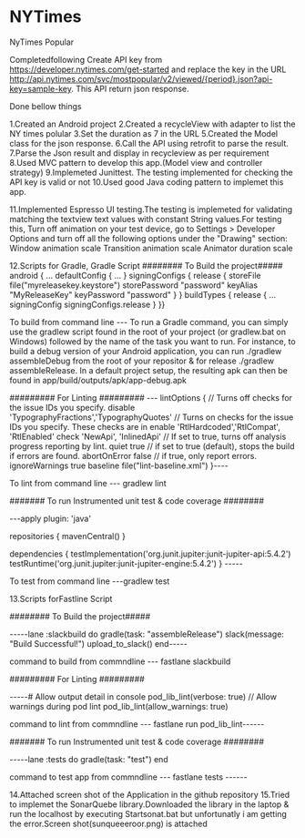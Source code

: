 # NYTimes
NyTimes Popular

Completedfollowing 
Create API key from https://developer.nytimes.com/get-started 
and replace the key in the URL http://api.nytimes.com/svc/mostpopular/v2/viewed/{period}.json?api-key=sample-key.
This API return json response.

Done bellow things

1.Created an Android project
2.Created a recycleView with adapter to list the NY times polular
3.Set the duration as 7 in the URL
5.Created the Model class for the json response.
6.Call the API using retrofit to parse the result. 
7.Parse the Json result and display in recycleview as per requirement 
8.Used MVC pattern to develop this app.(Model view and controller strategy)
9.Implemeted Junittest. The testing implemented for checking the API key is valid or not
10.Used good Java coding pattern to implemet this app.


11.Implemented Espresso UI testing.The testing is implemeted  for validating matching the textview text values with constant String values.For testing this, 
Turn off animation on your test device, go to Settings > Developer Options and turn off all the following options under the "Drawing" section: 
Window animation scale
Transition animation scale
Animator duration scale


12.Scripts for Gradle,
Gradle Script 
######## To Build the project#####
android {
...
defaultConfig { ... }
signingConfigs {
    release {
        storeFile file("myreleasekey.keystore")
        storePassword "password"
        keyAlias "MyReleaseKey"
        keyPassword "password"
    }
}
buildTypes {
    release {
        ...
        signingConfig signingConfigs.release
    }
}}

 To build from command line --- To run a Gradle command, you can simply use the gradlew script found in the root of your project (or gradlew.bat on Windows) followed by the name of the task you want to run. For instance, to build a debug version of your Android application, you can run ./gradlew assembleDebug from the root of your repositor & for release ./gradlew assembleRelease. In a default project setup, the resulting apk can then be found in app/build/outputs/apk/app-debug.apk

######### For Linting #########
--- lintOptions {
        // Turns off checks for the issue IDs you specify.
        disable 'TypographyFractions','TypographyQuotes'
        // Turns on checks for the issue IDs you specify. These checks are in
        enable 'RtlHardcoded','RtlCompat', 'RtlEnabled'
        check 'NewApi', 'InlinedApi'
        // If set to true, turns off analysis progress reporting by lint.
        quiet true
        // if set to true (default), stops the build if errors are found.
        abortOnError false
        // if true, only report errors.
        ignoreWarnings true
        baseline file("lint-baseline.xml")
    }----
    
To lint from command line --- gradlew lint

####### To run Instrumented unit test & code coverage ########

---apply plugin: 'java'
 
repositories {
    mavenCentral()
}
 
dependencies {
    testImplementation('org.junit.jupiter:junit-jupiter-api:5.4.2')
    testRuntime('org.junit.jupiter:junit-jupiter-engine:5.4.2')
} -----

To test from command line ---gradlew test

13.Scripts forFastline Script 

######## To Build the project#####

-----lane :slackbuild do
  gradle(task: "assembleRelease")
  slack(message: "Build Successful!")
  upload_to_slack()
end-----


command to build from commndline --- fastlane slackbuild


######### For Linting #########

-----# Allow output detail in console
pod_lib_lint(verbose: true)
// Allow warnings during pod lint
pod_lib_lint(allow_warnings: true)

command to lint from commndline  --- fastlane run pod_lib_lint------

####### To run Instrumented unit test & code coverage ########

-----lane :tests do
  gradle(task: "test")
end

command to test app from commndline  --- fastlane tests ------

14.Attached screen shot of the Application in the github repository
15.Tried to implemet the SonarQuebe library.Downloaded the library in the laptop & run the localhost by executing Startsonat.bat but unfortunatly i am getting the error.Screen shot(sunqueeeroor.png) is attached
